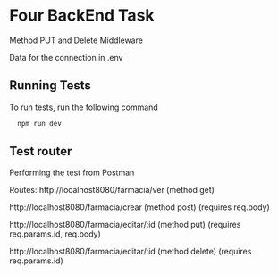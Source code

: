
# Four BackEnd Task

Method PUT and Delete
Middleware

Data for the connection in .env



## Running Tests

To run tests, run the following command

```bash
  npm run dev
```


## Test router

Performing the test from Postman

Routes:
http://localhost8080/farmacia/ver (method get)

http://localhost8080/farmacia/crear (method post) (requires req.body)

http://localhost8080/farmacia/editar/:id (method put) (requires req.params.id, req.body)

http://localhost8080/farmacia/editar/:id (method delete) (requires req.params.id)





